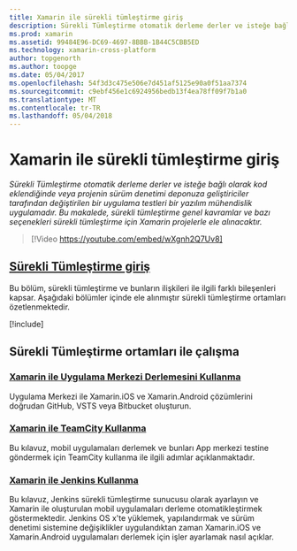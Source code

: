 ```yaml
---
title: Xamarin ile sürekli tümleştirme giriş
description: Sürekli Tümleştirme otomatik derleme derler ve isteğe bağlı olarak kod eklendiğinde veya projenin sürüm denetimi deponuza geliştiriciler tarafından değiştirilen bir uygulama testleri bir yazılım mühendislik uygulamadır. Bu makalede, sürekli tümleştirme genel kavramlar ve bazı seçenekleri sürekli tümleştirme için Xamarin projelerle ele alınacaktır.
ms.prod: xamarin
ms.assetid: 99484E96-DC69-4697-8BBB-1B44C5CBB5ED
ms.technology: xamarin-cross-platform
author: topgenorth
ms.author: toopge
ms.date: 05/04/2017
ms.openlocfilehash: 54f3d3c475e506e7d451af5125e90a0f51aa7374
ms.sourcegitcommit: c9ebf456e1c6924956bedb13f4ea78ff09f7b1a0
ms.translationtype: MT
ms.contentlocale: tr-TR
ms.lasthandoff: 05/04/2018
---
```

# <a name="introduction-to-continuous-integration-with-xamarin"></a>Xamarin ile sürekli tümleştirme giriş

_Sürekli Tümleştirme otomatik derleme derler ve isteğe bağlı olarak kod eklendiğinde veya projenin sürüm denetimi deponuza geliştiriciler tarafından değiştirilen bir uygulama testleri bir yazılım mühendislik uygulamadır. Bu makalede, sürekli tümleştirme genel kavramlar ve bazı seçenekleri sürekli tümleştirme için Xamarin projelerle ele alınacaktır._

> [!Video https://youtube.com/embed/wXgnh2Q7Uv8]


##  <a name="introduction-to-continuous-integrationtoolsciintro-to-cimd"></a>[Sürekli Tümleştirme giriş](~/tools/ci/intro-to-ci.md)

Bu bölüm, sürekli tümleştirme ve bunların ilişkileri ile ilgili farklı bileşenleri kapsar. Aşağıdaki bölümler içinde ele alınmıştır sürekli tümleştirme ortamları özetlenmektedir.

[!include[](~/tools/ci/includes/firewall-information.md)]

## <a name="working-with-continuous-integration-environments"></a>Sürekli Tümleştirme ortamları ile çalışma


### <a name="using-app-center-build-with-xamarinappcenterbuildxamarin"></a>[Xamarin ile Uygulama Merkezi Derlemesini Kullanma](/appcenter/build/xamarin/)

Uygulama Merkezi ile Xamarin.iOS ve Xamarin.Android çözümlerini doğrudan GitHub, VSTS veya Bitbucket oluşturun.

### <a name="using-teamcity-with-xamarintoolsciteamcitymd"></a>[Xamarin ile TeamCity Kullanma](~/tools/ci/teamcity.md)

Bu kılavuz, mobil uygulamaları derlemek ve bunları App merkezi testine göndermek için TeamCity kullanma ile ilgili adımlar açıklanmaktadır.

### <a name="using-jenkins-with-xamarintoolscijenkins-walkthroughmd"></a>[Xamarin ile Jenkins Kullanma](~/tools/ci/jenkins-walkthrough.md)

Bu kılavuz, Jenkins sürekli tümleştirme sunucusu olarak ayarlayın ve Xamarin ile oluşturulan mobil uygulamaları derleme otomatikleştirmek göstermektedir. Jenkins OS x'te yüklemek, yapılandırmak ve sürüm denetimi sistemine değişiklikler uygulandıktan zaman Xamarin.iOS ve Xamarin.Android uygulamaları derlemek için işler ayarlamak nasıl açıklar.

